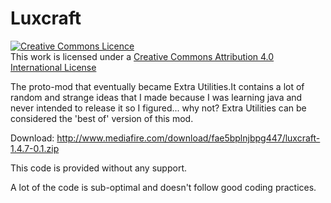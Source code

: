 Luxcraft
========

<a rel="license" href="http://creativecommons.org/licenses/by/4.0/deed.en_GB"><img alt="Creative Commons Licence" style="border-width:0" src="http://i.creativecommons.org/l/by/4.0/88x31.png" /></a><br />This work is licensed under a <a rel="license" href="http://creativecommons.org/licenses/by/4.0/deed.en_GB">Creative Commons Attribution 4.0 International License</a>

The proto-mod that eventually became Extra Utilities.It contains a lot of random and strange ideas that I made because I was learning java and never intended to release it so I figured... why not?  Extra Utilities can be considered the 'best of' version of this mod.

Download:
http://www.mediafire.com/download/fae5bplnjbpg447/luxcraft-1.4.7-0.1.zip

This code is provided without any support.

A lot of the code is sub-optimal and doesn't follow good coding practices.


